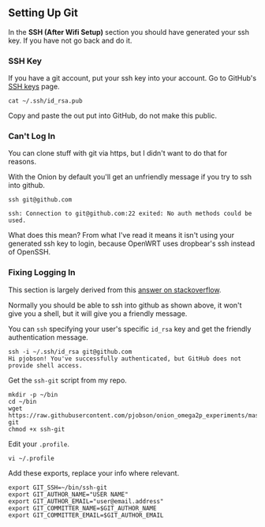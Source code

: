 ## Setting Up Git

In the **SSH (After Wifi Setup)** section you should have generated your ssh key. If you have not go back and do it.

### SSH Key

If you have a git account, put your ssh key into your account.  Go to GitHub's [SSH keys](https://github.com/settings/keys) page.

    cat ~/.ssh/id_rsa.pub

Copy and paste the out put into GitHub, do not make this public.

### Can't Log In

You can clone stuff with git via https, but I didn't want to do that for reasons.

With the Onion by default you'll get an unfriendly message if you try to ssh into github.

    ssh git@github.com

    ssh: Connection to git@github.com:22 exited: No auth methods could be used.

What does this mean?  From what I've read it means it isn't using your generated ssh key to login, because OpenWRT uses dropbear's ssh instead of OpenSSH.

### Fixing Logging In

This section is largely derived from this [answer on stackoverflow](https://stackoverflow.com/questions/19608313/cloning-from-github-on-android-using-terminal-ide/22062806#22062806).

Normally you should be able to ssh into github as shown above, it won't give you a shell, but it will give you a friendly message.

You can `ssh` specifying your user's specific `id_rsa` key and get the friendly authentication message.

    ssh -i ~/.ssh/id_rsa git@github.com
    Hi pjobson! You've successfully authenticated, but GitHub does not provide shell access.

Get the `ssh-git` script from my repo.

    mkdir -p ~/bin
    cd ~/bin
    wget https://raw.githubusercontent.com/pjobson/onion_omega2p_experiments/master/bin/ssh-git
    chmod +x ssh-git

Edit your `.profile`.

    vi ~/.profile

Add these exports, replace your info where relevant.

    export GIT_SSH=~/bin/ssh-git
    export GIT_AUTHOR_NAME="USER NAME"
    export GIT_AUTHOR_EMAIL="user@email.address"
    export GIT_COMMITTER_NAME=$GIT_AUTHOR_NAME
    export GIT_COMMITTER_EMAIL=$GIT_AUTHOR_EMAIL


